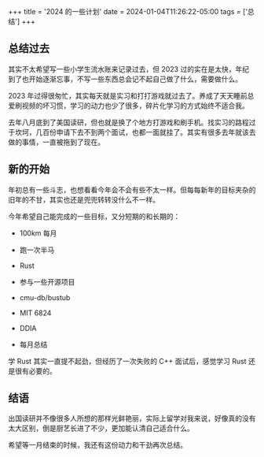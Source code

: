 +++
title = '2024 的一些计划'
date = 2024-01-04T11:26:22-05:00
tags = ['总结']
+++

## 总结过去

其实不太希望写一些小学生流水账来记录过去，但 2023 过的实在是太快，年纪到了也开始逐渐忘事，不写一些东西总会记不起自己做了什么，需要做什么。

2023 年过得很匆忙，其实每天就是实习和打打游戏就过去了。养成了天天睡前总爱刷视频的坏习惯，学习的动力也少了很多，碎片化学习的方式始终不适合我。

去年八月底到了美国读研，但也就是换了个地方打游戏和刷手机。找实习的路程过于坎坷，几百份申请下去不到两个面试，也都一面就挂了。其实有很多去年就该去做的事情，一直被拖到了现在。

## 新的开始

年初总有一些斗志，也想看看今年会不会有些不太一样。但每每新年的目标夹杂的旧年的不甘，其实也还是兜兜转转没什么不一样。

今年希望自己能完成的一些目标，又分短期的和长期的：

- 100km 每月
- 跑一次半马
- Rust
- 参与一些开源项目

- cmu-db/bustub
- MIT 6824
- DDIA
- 每月总结

学 Rust 其实一直提不起劲，但经历了一次失败的 C++ 面试后，感觉学习 Rust 还是很有必要的。

## 结语

出国读研并不像很多人所想的那样光鲜艳丽，实际上留学对我来说，好像真的没有太大区别，倒是厨艺长进了不少，更加能认清自己适合什么。

希望等一月结束的时候，我还有这份动力和干劲再次总结。
